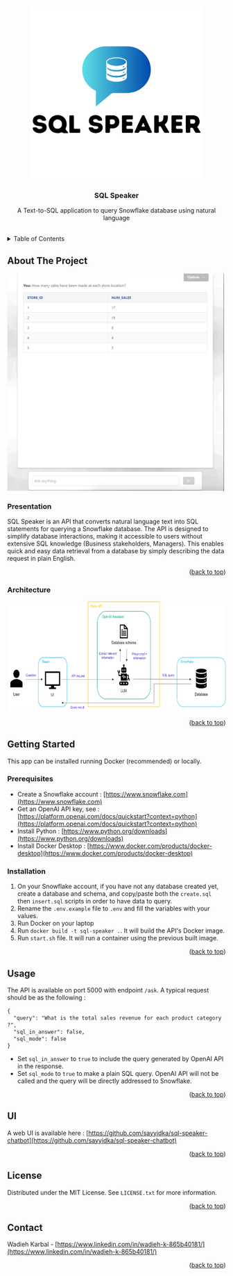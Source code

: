 <a name="readme-top"></a>
<!-- PROJECT LOGO -->
<br />
<div align="center">
  <a href="https://github.com/othneildrew/Best-README-Template">
    <img src="images/sql-speaker.png" alt="Logo" width="400" height="400">
  </a>

  <h3 align="center">SQL Speaker</h3>

  <p align="center">
    A Text-to-SQL application to query Snowflake database using natural language
    <br />
    <br />
  </p>
</div>

<!-- TABLE OF CONTENTS -->
<details>
  <summary>Table of Contents</summary>
  <ol>
    <li>
      <a href="#about-the-project">About The Project</a>
    </li>
    <li>
      <a href="#getting-started">Getting Started</a>
      <ul>
        <li><a href="#prerequisites">Prerequisites</a></li>
        <li><a href="#installation">Installation</a></li>
      </ul>
    </li>
    <li><a href="#usage">Usage</a></li>
    <li><a href="#UI">User Interface</a></li>
    <li><a href="#license">License</a></li>
    <li><a href="#contact">Contact</a></li>
  </ol>
</details>


<!-- ABOUT THE PROJECT -->
## About The Project

<img src="images/screenshot.png" width="500" height="500">

### Presentation
SQL Speaker is an API that converts natural language text into SQL statements for querying a Snowflake database. The API is designed to simplify database interactions, making it accessible to users without extensive SQL knowledge (Business stakeholders, Managers). This enables quick and easy data retrieval from a database by simply describing the data request in plain English.

<p align="right">(<a href="#readme-top">back to top</a>)</p>


### Architecture

<img src="images/schema.png" width="682" height="253">

<p align="right">(<a href="#readme-top">back to top</a>)</p>


<!-- GETTING STARTED -->
## Getting Started

This app can be installed running Docker (recommended) or locally.

### Prerequisites

* Create a Snowflake account : [https://www.snowflake.com](https://www.snowflake.com)
* Get an OpenAI API key, see : [https://platform.openai.com/docs/quickstart?context=python](https://platform.openai.com/docs/quickstart?context=python)
* Install Python : [https://www.python.org/downloads](https://www.python.org/downloads)
* Install Docker Desktop : [https://www.docker.com/products/docker-desktop](https://www.docker.com/products/docker-desktop)

### Installation

1. On your Snowflake account, if you have not any database created yet, create a database and schema, and copy/paste both the `create.sql` then `insert.sql` scripts in order to have data to query. 
2. Rename the `.env.example` file to `.env` and fill the variables with your values.
3. Run Docker on your laptop
4. Run `docker build -t sql-speaker .`. It will build the API's Docker image.
5. Run `start.sh` file. It will run a container using the previous built image.

<p align="right">(<a href="#readme-top">back to top</a>)</p>


<!-- USAGE EXAMPLES -->
## Usage

The API is available on port 5000 with endpoint `/ask`. A typical request should be as the following :

```
{
  "query": "What is the total sales revenue for each product category ?",
  "sql_in_answer": false,
  "sql_mode": false
}
```
* Set `sql_in_answer` to `true` to include the query generated by OpenAI API in the response.
* Set `sql_mode` to `true` to make a plain SQL query. OpenAI API will not be called and the query will be directly addressed to Snowflake.

<p align="right">(<a href="#readme-top">back to top</a>)</p>


<!-- USER INTERFACE -->
## UI

A web UI is available here : [https://github.com/sayyidka/sql-speaker-chatbot](https://github.com/sayyidka/sql-speaker-chatbot)

<p align="right">(<a href="#readme-top">back to top</a>)</p>


<!-- LICENSE -->
## License

Distributed under the MIT License. See `LICENSE.txt` for more information.

<p align="right">(<a href="#readme-top">back to top</a>)</p>


<!-- CONTACT -->
## Contact

Wadieh Karbal - [https://www.linkedin.com/in/wadieh-k-865b40181/](https://www.linkedin.com/in/wadieh-k-865b40181/)

<p align="right">(<a href="#readme-top">back to top</a>)</p>
